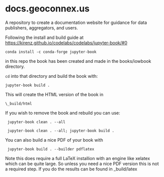 # docs.geoconnex.us


A repository to create a documentation website for guidance for data publishers, aggregators, and users.


Following the install and build guide at https://kirenz.github.io/codelabs/codelabs/jupyter-book/#0

```
conda install -c conda-forge jupyter-book

```

in this repo the book has been created and made in the books/iowbook directory.

``` cd ``` into that directory and build the book with: 

```
jupyter-book build .
```

This will create the HTML version of the book in 

```
\_build/html
```

If you wish to remove the book and rebuild you can use:

```
 jupyter-book clean . --all 
```

```
 jupyter-book clean . --all; jupyter-book build .
```


You can also build a nice PDF of your book with 

```
 jupyter-book build . --builder pdflatex
```

Note this does require a full LaTeX installion with an engine like xelatex which 
can be quite large.  So unless you need a nice PDF version this is not a required step. 
If you do the results can be found in \_build/latex

